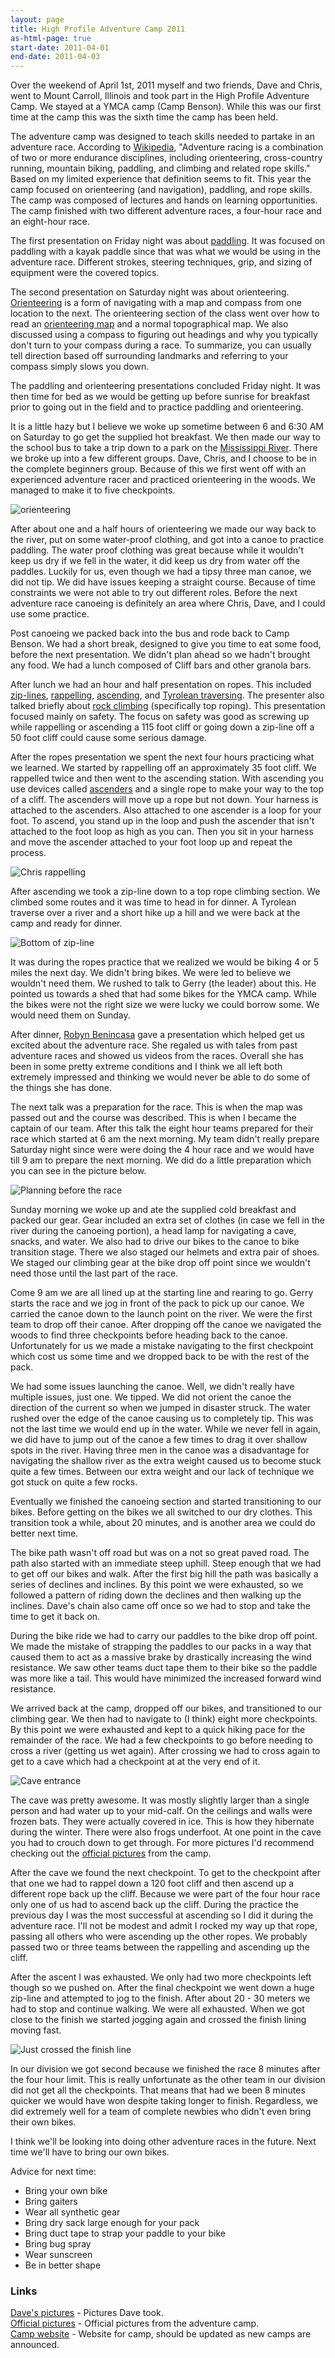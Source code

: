```yaml
---
layout: page
title: High Profile Adventure Camp 2011
as-html-page: true
start-date: 2011-04-01
end-date: 2011-04-03
---
```


Over the weekend of April 1st, 2011 myself and two friends, Dave and Chris, went to Mount Carroll, Illinois and took part in the High Profile Adventure Camp. We stayed at a YMCA camp (Camp Benson). While this was our first time at the camp this was the sixth time the camp has been held.

The adventure camp was designed to teach skills needed to partake in an adventure race. According to [Wikipedia](http://en.wikipedia.org/wiki/Adventure_racing), "Adventure racing is a combination of two or more endurance disciplines, including orienteering, cross-country running, mountain biking, paddling, and climbing and related rope skills." Based on my limited experience that definition seems to fit. This year the camp focused on orienteering (and navigation), paddling, and rope skills. The camp was composed of lectures and hands on learning opportunities. The camp finished with two different adventure races, a four-hour race and an eight-hour race.

The first presentation on Friday night was about [paddling](http://en.wikipedia.org/wiki/Paddling). It was focused on paddling with a kayak paddle since that was what we would be using in the adventure race. Different strokes, steering techniques, grip, and sizing of equipment were the covered topics.

The second presentation on Saturday night was about orienteering. [Orienteering](http://en.wikipedia.org/wiki/Orienteering) is a form of navigating with a map and compass from one location to the next. The orienteering section of the class went over how to read an [orienteering map](http://en.wikipedia.org/wiki/Orienteering_map) and a normal topographical map. We also discussed using a compass to figuring out headings and why you typically don't turn to your compass during a race. To summarize, you can usually tell direction based off surrounding landmarks and referring to your compass simply slows you down.

The paddling and orienteering presentations concluded Friday night. It was then time for bed as we would be getting up before sunrise for breakfast prior to going out in the field and to practice paddling and orienteering.

It is a little hazy but I believe we woke up sometime between 6 and 6:30 AM on Saturday to go get the supplied hot breakfast. We then made our way to the school bus to take a trip down to a park on the [Mississippi River](http://en.wikipedia.org/wiki/Mississippi_River). There we broke up into a few different groups. Dave, Chris, and I choose to be in the complete beginners group. Because of this we first went off with an experienced adventure racer and practiced orienteering in the woods. We managed to make it to five checkpoints.

![orienteering](/images/adventurecamp/orienteering.jpg "Chris and Jake orienteering")

After about one and a half hours of orienteering we made our way back to the river, put on some water-proof clothing, and got into a canoe to practice paddling. The water proof clothing was great because while it wouldn't keep us dry if we fell in the water, it did keep us dry from water off the paddles. Luckily for us, even though we had a tipsy three man canoe, we did not tip. We did have issues keeping a straight course. Because of time constraints we were not able to try out different roles. Before the next adventure race canoeing is definitely an area where Chris, Dave, and I could use some practice.

Post canoeing we packed back into the bus and rode back to Camp Benson. We had a short break, designed to give you time to eat some food, before the next presentation. We didn't plan ahead so we hadn't brought any food. We had a lunch composed of Cliff bars and other granola bars.

After lunch we had an hour and half presentation on ropes. This included [zip-lines](http://en.wikipedia.org/wiki/Zip-line), [rappelling](http://en.wikipedia.org/wiki/Abseiling), [ascending](http://en.wikipedia.org/wiki/Single_Rope_Technique), and [Tyrolean traversing](http://en.wikipedia.org/wiki/Tyrolean_traverse). The presenter also talked briefly about [rock climbing](http://en.wikipedia.org/wiki/Rock_climbing) (specifically top roping). This presentation focused mainly on safety. The focus on safety was good as screwing up while rappelling or ascending a 115 foot cliff or going down a zip-line off a 50 foot cliff could cause some serious damage.

After the ropes presentation we spent the next four hours practicing what we learned. We started by rappelling off an approximately 35 foot cliff. We rappelled twice and then went to the ascending station. With ascending you use devices called [ascenders](http://en.wikipedia.org/wiki/Ascender_(climbing)) and a single rope to make your way to the top of a cliff. The ascenders will move up a rope but not down. Your harness is attached to the ascenders. Also attached to one ascender is a loop for your foot. To ascend, you stand up in the loop and push the ascender that isn't attached to the foot loop as high as you can. Then you sit in your harness and move the ascender attached to your foot loop up and repeat the process.

![Chris rappelling](/images/adventurecamp/rappel.jpg "Chris rappelling down a cliff")

After ascending we took a zip-line down to a top rope climbing section. We climbed some routes and it was time to head in for dinner. A Tyrolean traverse over a river and a short hike up a hill and we were back at the camp and ready for dinner.

![Bottom of zip-line](/images/adventurecamp/zipline.jpg "Bottom of the zip-line")

It was during the ropes practice that we realized we would be biking 4 or 5 miles the next day. We didn't bring bikes. We were led to believe we wouldn't need them. We rushed to talk to Gerry (the leader) about this. He pointed us towards a shed that had some bikes for the YMCA camp. While the bikes were not the right size we were lucky we could borrow some. We would need them on Sunday.

After dinner, [Robyn Benincasa](http://www.robynbenincasa.com/aboutrobyn/aboutrobyn.php) gave a presentation which helped get us excited about the adventure race. She regaled us with tales from past adventure races and showed us videos from the races. Overall she has been in some pretty extreme conditions and I think we all left both extremely impressed and thinking we would never be able to do some of the things she has done.

The next talk was a preparation for the race. This is when the map was passed out and the course was described. This is when I became the captain of our team. After this talk the eight hour teams prepared for their race which started at 6 am the next morning. My team didn't really prepare Saturday night since were were doing the 4 hour race and we would have till 9 am to prepare the next morning. We did do a little preparation which you can see in the picture below.

![Planning before the race](/images/adventurecamp/planning.jpg "Planning for the race")

Sunday morning we woke up and ate the supplied cold breakfast and packed our gear. Gear included an extra set of clothes (in case we fell in the river during the canoeing portion), a head lamp for navigating a cave, snacks, and water. We also had to drive our bikes to the canoe to bike transition stage. There we also staged our helmets and extra pair of shoes. We staged our climbing gear at the bike drop off point since we wouldn't need those until the last part of the race.

Come 9 am we are all lined up at the starting line and rearing to go. Gerry starts the race and we jog in front of the pack to pick up our canoe. We carried the canoe down to the launch point on the river. We were the first team to drop off their canoe. After dropping off the canoe we navigated the woods to find three checkpoints before heading back to the canoe. Unfortunately for us we made a mistake navigating to the first checkpoint which cost us some time and we dropped back to be with the rest of the pack.

We had some issues launching the canoe. Well, we didn't really have multiple issues, just one. We tipped. We did not orient the canoe the direction of the current so when we jumped in disaster struck. The water rushed over the edge of the canoe causing us to completely tip. This was not the last time we would end up in the water. While we never fell in again, we did have to jump out of the canoe a few times to drag it over shallow spots in the river. Having three men in the canoe was a disadvantage for navigating the shallow river as the extra weight caused us to become stuck quite a few times. Between our extra weight and our lack of technique we got stuck on quite a few rocks.

Eventually we finished the canoeing section and started transitioning to our bikes. Before getting on the bikes we all switched to our dry clothes. This transition took a while, about 20 minutes, and is another area we could do better next time.

The bike path wasn't off road but was on a not so great paved road. The path also started with an immediate steep uphill. Steep enough that we had to get off our bikes and walk. After the first big hill the path was basically a series of declines and inclines. By this point we were exhausted, so we followed a pattern of riding down the declines and then walking up the inclines. Dave's chain also came off once so we had to stop and take the time to get it back on.

During the bike ride we had to carry our paddles to the bike drop off point. We made the mistake of strapping the paddles to our packs in a way that caused them to act as a massive brake by drastically increasing the wind resistance. We saw other teams duct tape them to their bike so the paddle was more like a tail. This would have minimized the increased forward wind resistance.

We arrived back at the camp, dropped off our bikes, and transitioned to our climbing gear. We then had to navigate to (I think) eight more checkpoints. By this point we were exhausted and kept to a quick hiking pace for the remainder of the race. We had a few checkpoints to go before needing to cross a river (getting us wet again). After crossing we had to cross again to get to a cave which had a checkpoint at at the very end of it.

![Cave entrance](/images/adventurecamp/caveentrance.jpg "Cave entrance")

The cave was pretty awesome. It was mostly slightly larger than a single person and had water up to your mid-calf. On the ceilings and walls were frozen bats. They were actually covered in ice. This is how they hibernate during the winter. There were also frogs underfoot. At one point in the cave you had to crouch down to get through. For more pictures I'd recommend checking out the [official pictures](https://picasaweb.google.com/109491333745847306681) from the camp.

After the cave we found the next checkpoint. To get to the checkpoint after that one we had to rappel down a 120 foot cliff and then ascend up a different rope back up the cliff. Because we were part of the four hour race only one of us had to ascend back up the cliff. During the practice the previous day I was the most successful at ascending so I did it during the adventure race. I'll not be modest and admit I rocked my way up that rope, passing all others who were ascending up the other ropes. We probably passed two or three teams between the rappelling and ascending up the cliff.

After the ascent I was exhausted. We only had two more checkpoints left though so we pushed on. After the final checkpoint we went down a huge zip-line and attempted to jog to the finish. After about 20 - 30 meters we had to stop and continue walking. We were all exhausted. When we got close to the finish we started jogging again and crossed the finish lining moving fast.

![Just crossed the finish line](/images/adventurecamp/afterrace.jpg "Just crossed the finish line")

In our division we got second because we finished the race 8 minutes after the four hour limit. This is really unfortunate as the other team in our division did not get all the checkpoints. That means that had we been 8 minutes quicker we would have won despite taking longer to finish. Regardless, we did extremely well for a team of complete newbies who didn't even bring their own bikes.

I think we'll be looking into doing other adventure races in the future. Next time we'll have to bring our own bikes.

Advice for next time:

* Bring your own bike
* Bring gaiters
* Wear all synthetic gear
* Bring dry sack large enough for your pack
* Bring duct tape to strap your paddle to your bike
* Bring bug spray
* Wear sunscreen
* Be in better shape


### Links

[Dave's pictures](https://picasaweb.google.com/jakemcc/AdventureCamp2011?feat=directlink) - Pictures Dave took.  
[Official pictures](https://picasaweb.google.com/109491333745847306681) - Official pictures from the adventure camp.  
[Camp website](http://www.thethunderrolls.org/camp.html) - Website for camp, should be updated as new camps are announced.  


